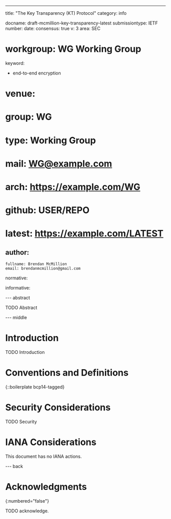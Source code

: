 ---
title: "The Key Transparency (KT) Protocol"
category: info

docname: draft-mcmillion-key-transparency-latest
submissiontype: IETF
number:
date:
consensus: true
v: 3
area: SEC
# workgroup: WG Working Group
keyword:
 - end-to-end encryption
# venue:
#   group: WG
#   type: Working Group
#   mail: WG@example.com
#   arch: https://example.com/WG
#   github: USER/REPO
#   latest: https://example.com/LATEST

author:
 -
    fullname: Brendan McMillion
    email: brendanmcmillion@gmail.com

normative:

informative:


--- abstract

TODO Abstract


--- middle

# Introduction

TODO Introduction


# Conventions and Definitions

{::boilerplate bcp14-tagged}


# Security Considerations

TODO Security


# IANA Considerations

This document has no IANA actions.


--- back

# Acknowledgments
{:numbered="false"}

TODO acknowledge.
